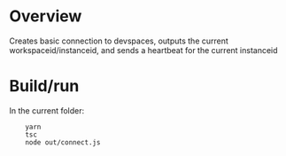 # Overview

Creates basic connection to devspaces, outputs the current workspaceid/instanceid, and sends a heartbeat for the current instanceid

# Build/run

In the current folder:
```
    yarn
    tsc
    node out/connect.js
```